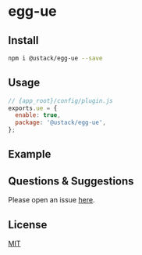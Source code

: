 # egg-ue

## Install

```bash
npm i @ustack/egg-ue --save
```

## Usage

```js
// {app_root}/config/plugin.js
exports.ue = {
  enable: true,
  package: '@ustack/egg-ue',
};
```

## Example

<!-- example here -->

## Questions & Suggestions

Please open an issue [here](https://github.com/unitedstack/halo/issues).

## License

[MIT](LICENSE)
